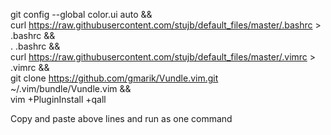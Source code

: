 git config --global color.ui auto && \
curl https://raw.githubusercontent.com/stujb/default_files/master/.bashrc > .bashrc && \
. .bashrc && \
curl https://raw.githubusercontent.com/stujb/default_files/master/.vimrc > .vimrc && \
git clone https://github.com/gmarik/Vundle.vim.git ~/.vim/bundle/Vundle.vim && \
vim +PluginInstall +qall

Copy and paste above lines and run as one command
